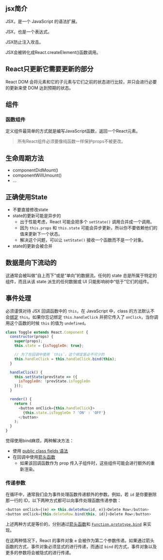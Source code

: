 ## jsx简介

JSX，是一个 JavaScript 的语法扩展。

JSX，也是一个表达式。

JSX防止注入攻击。

JSX会被转化成React.createElement()函数调用。

## React只更新它需要更新的部分

React DOM 会将元素和它的子元素与它们之前的状态进行比较，并只会进行必要的更新来使 DOM 达到预期的状态。

## 组件

### 函数组件

定义组件最简单的方式就是编写JavaScript函数，返回一个React元素。

> 所有React组件必须要像纯函数一样保护props不被更改。

## 生命周期方法

- componentDidMount()
- componentWillUmount()
- ...

## 正确使用State

- 不要直接修改state
- state的更新可能是异步的
    - 出于性能考虑，React 可能会把多个 `setState()` 调用合并成一个调用。
    - 因为 `this.props` 和 `this.state` 可能会异步更新，所以你不要依赖他们的值来更新下一个状态。
    - 解决这个问题，可以让 `setState()` 接收一个函数而不是一个对象。
- state的更新会被合并

## 数据是向下流动的

这通常会被叫做“自上而下”或是“单向”的数据流。任何的 state 总是所属于特定的组件，而且从该 state 派生的任何数据或 UI 只能影响树中“低于”它们的组件。

## 事件处理

必须谨慎对待 JSX 回调函数中的 `this`，在 JavaScript 中，class 的方法默认不会[绑定](https://developer.mozilla.org/en/docs/Web/JavaScript/Reference/Global_objects/Function/bind) `this`。如果你忘记绑定 `this.handleClick` 并把它传入了 `onClick`，当你调用这个函数的时候 `this` 的值为 `undefined`。

```js
class Toggle extends React.Component {
  constructor(props) {
    super(props);
    this.state = {isToggleOn: true};

    // 为了在回调中使用 `this`，这个绑定是必不可少的
    this.handleClick = this.handleClick.bind(this);
  }

  handleClick() {
    this.setState(prevState => ({
      isToggleOn: !prevState.isToggleOn
    }));
  }

  render() {
    return (
      <button onClick={this.handleClick}>
        {this.state.isToggleOn ? 'ON' : 'OFF'}
      </button>
    );
  }
}
```

觉得使用bind麻烦，两种解决方法：
- 使用 [public class fields 语法](https://developer.mozilla.org/en-US/docs/Web/JavaScript/Reference/Classes/Public_class_fields#public_instance_fields)
- 在回调中使用[箭头函数](https://developer.mozilla.org/en/docs/Web/JavaScript/Reference/Functions/Arrow_functions)
	- 如果该回调函数作为 prop 传入子组件时，这些组件可能会进行额外的重新渲染。

### 传递参数

在循环中，通常我们会为事件处理函数传递额外的参数。例如，若 `id` 是你要删除那一行的 ID，以下两种方式都可以向事件处理函数传递参数：

```js
<button onClick={(e) => this.deleteRow(id, e)}>Delete Row</button>
<button onClick={this.deleteRow.bind(this, id)}>Delete Row</button>
```

上述两种方式是等价的，分别通过[箭头函数](https://developer.mozilla.org/en-US/docs/Web/JavaScript/Reference/Functions/Arrow_functions)和 [`Function.prototype.bind`](https://developer.mozilla.org/en-US/docs/Web/JavaScript/Reference/Global_objects/Function/bind) 来实现。

在这两种情况下，React 的事件对象 `e` 会被作为第二个参数传递。如果通过箭头函数的方式，事件对象必须显式的进行传递，而通过 `bind` 的方式，事件对象以及更多的参数将会被隐式的进行传递。